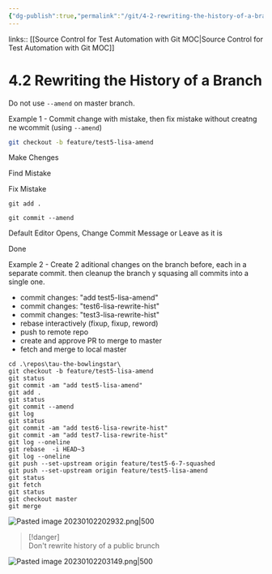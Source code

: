 ```yaml
---
{"dg-publish":true,"permalink":"/git/4-2-rewriting-the-history-of-a-branch/","created":"","updated":""}
---
```



links:: [[Source Control for Test Automation with Git MOC\|Source Control for Test Automation with Git MOC]]

# 4.2 Rewriting the History of a Branch

Do not use `--amend` on master branch.

Example 1 - Commit change with mistake, then fix mistake without creatng ne wcommit (using `--amend`)

```bash
git checkout -b feature/test5-lisa-amend
```

Make Chenges

Find Mistake

Fix Mistake

```
git add .
```

```
git commit --amend
```

 Default Editor Opens, Change Commit Message or Leave as it is

 Done

Example 2 - Create 2 aditional changes on the branch before, each in a separate commit. then cleanup the branch y squasing all commits into a single one.

- commit changes: "add test5-lisa-amend"  
- commit changes: "test6-lisa-rewrite-hist"  
- commit changes: "test3-lisa-rewrite-hist" 
- rebase interactively (fixup, fixup, reword)
- push to remote repo
- create and approve PR to merge to master 
- fetch and merge to local master

```shell
cd .\repos\tau-the-bowlingstar\                                                                    git checkout -b feature/test5-lisa-amend                                                           git status                                                                                         git commit -am "add test5-lisa-amend"                                                              git add .                                                                                          git status                                                                                         git commit --amend                                                                                 git log                                                                                            git status                                                                                         git commit -am "add test6-lisa-rewrite-hist"                                                       git commit -am "add test7-lisa-rewrite-hist"                                                       git log --oneline                                                                                  git rebase  -i HEAD~3                                                                              git log --oneline                                                                                  git push --set-upstream origin feature/test5-6-7-squashed                                          git push --set-upstream origin feature/test5-lisa-amend                                            git status                                                                                         git fetch                                                                                          git status                                                                                         git checkout master                                                                                git merge                                                                                                    
```

![Pasted image 20230102202932.png|500](/img/user/git/attachments/Pasted%20image%2020230102202932.png)

> [!danger]  
> Don't rewrite history of a public brunch

![Pasted image 20230102203149.png|500](/img/user/git/attachments/Pasted%20image%2020230102203149.png)
